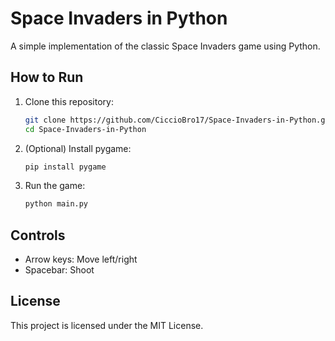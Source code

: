 # Space Invaders in Python

A simple implementation of the classic Space Invaders game using Python.

## How to Run
1. Clone this repository:
	```bash
	git clone https://github.com/CiccioBro17/Space-Invaders-in-Python.git
	cd Space-Invaders-in-Python
	```
2. (Optional) Install pygame:
	```bash
	pip install pygame
	```
3. Run the game:
	```bash
	python main.py
	```

## Controls
- Arrow keys: Move left/right
- Spacebar: Shoot

## License
This project is licensed under the MIT License.
